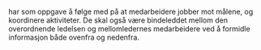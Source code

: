 har som oppgave å følge med på at medarbeidere jobber mot målene, og koordinere aktiviteter. De skal også være bindeleddet mellom den overordnende ledelsen og mellomledernes medarbeidere ved å formidle informasjon både ovenfra og nedenfra. 